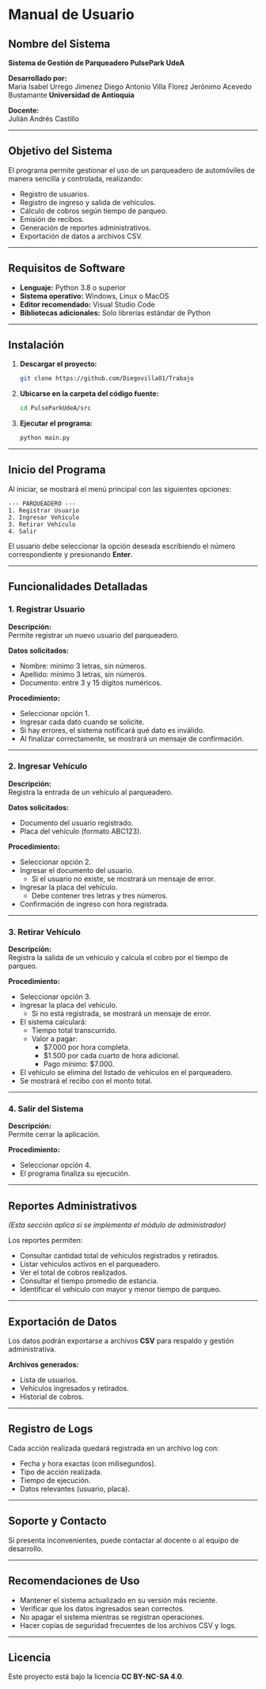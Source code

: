 # Manual de Usuario

## Nombre del Sistema
**Sistema de Gestión de Parqueadero PulsePark UdeA**

**Desarrollado por:**  
Maria Isabel Urrego Jimenez
Diego Antonio Villa Florez
Jerónimo Acevedo Bustamante
**Universidad de Antioquia**

**Docente:**  
Julián Andrés Castillo

---

## Objetivo del Sistema

El programa permite gestionar el uso de un parqueadero de automóviles de manera sencilla y controlada, realizando:

- Registro de usuarios.  
- Registro de ingreso y salida de vehículos.  
- Cálculo de cobros según tiempo de parqueo.  
- Emisión de recibos.  
- Generación de reportes administrativos.  
- Exportación de datos a archivos CSV.

---

## Requisitos de Software

- **Lenguaje:** Python 3.8 o superior  
- **Sistema operativo:** Windows, Linux o MacOS  
- **Editor recomendado:** Visual Studio Code  
- **Bibliotecas adicionales:** Solo librerías estándar de Python

---

## Instalación

1. **Descargar el proyecto:**
   ```bash
   git clone https://github.com/Diegovilla01/Trabajo
   ```

2. **Ubicarse en la carpeta del código fuente:**
   ```bash
   cd PulseParkUdeA/src
   ```

3. **Ejecutar el programa:**
   ```bash
   python main.py
   ```

---

## Inicio del Programa

Al iniciar, se mostrará el menú principal con las siguientes opciones:

```
--- PARQUEADERO ---
1. Registrar Usuario  
2. Ingresar Vehículo  
3. Retirar Vehículo  
4. Salir
```

El usuario debe seleccionar la opción deseada escribiendo el número correspondiente y presionando **Enter**.

---

## Funcionalidades Detalladas

### 1. Registrar Usuario

**Descripción:**  
Permite registrar un nuevo usuario del parqueadero.

**Datos solicitados:**
- Nombre: mínimo 3 letras, sin números.  
- Apellido: mínimo 3 letras, sin números.  
- Documento: entre 3 y 15 dígitos numéricos.

**Procedimiento:**
- Seleccionar opción 1.  
- Ingresar cada dato cuando se solicite.  
- Si hay errores, el sistema notificará qué dato es inválido.  
- Al finalizar correctamente, se mostrará un mensaje de confirmación.

---

### 2. Ingresar Vehículo

**Descripción:**  
Registra la entrada de un vehículo al parqueadero.

**Datos solicitados:**
- Documento del usuario registrado.  
- Placa del vehículo (formato ABC123).

**Procedimiento:**
- Seleccionar opción 2.  
- Ingresar el documento del usuario.  
  - Si el usuario no existe, se mostrará un mensaje de error.  
- Ingresar la placa del vehículo.  
  - Debe contener tres letras y tres números.  
- Confirmación de ingreso con hora registrada.

---

### 3. Retirar Vehículo

**Descripción:**  
Registra la salida de un vehículo y calcula el cobro por el tiempo de parqueo.

**Procedimiento:**
- Seleccionar opción 3.  
- Ingresar la placa del vehículo.  
  - Si no está registrada, se mostrará un mensaje de error.  
- El sistema calculará:  
  - Tiempo total transcurrido.  
  - Valor a pagar:  
    - $7.000 por hora completa.  
    - $1.500 por cada cuarto de hora adicional.  
    - Pago mínimo: $7.000.  
- El vehículo se elimina del listado de vehículos en el parqueadero.  
- Se mostrará el recibo con el monto total.

---

### 4. Salir del Sistema

**Descripción:**  
Permite cerrar la aplicación.

**Procedimiento:**
- Seleccionar opción 4.  
- El programa finaliza su ejecución.

---

## Reportes Administrativos

*(Esta sección aplica si se implementa el módulo de administrador)*

Los reportes permiten:

- Consultar cantidad total de vehículos registrados y retirados.  
- Listar vehículos activos en el parqueadero.  
- Ver el total de cobros realizados.  
- Consultar el tiempo promedio de estancia.  
- Identificar el vehículo con mayor y menor tiempo de parqueo.

---

## Exportación de Datos

Los datos podrán exportarse a archivos **CSV** para respaldo y gestión administrativa.

**Archivos generados:**
- Lista de usuarios.  
- Vehículos ingresados y retirados.  
- Historial de cobros.

---

## Registro de Logs

Cada acción realizada quedará registrada en un archivo log con:

- Fecha y hora exactas (con milisegundos).  
- Tipo de acción realizada.  
- Tiempo de ejecución.  
- Datos relevantes (usuario, placa).

---

## Soporte y Contacto

Si presenta inconvenientes, puede contactar al docente o al equipo de desarrollo.

---

## Recomendaciones de Uso

- Mantener el sistema actualizado en su versión más reciente.  
- Verificar que los datos ingresados sean correctos.  
- No apagar el sistema mientras se registran operaciones.  
- Hacer copias de seguridad frecuentes de los archivos CSV y logs.

---

## Licencia

Este proyecto está bajo la licencia **CC BY-NC-SA 4.0**.
